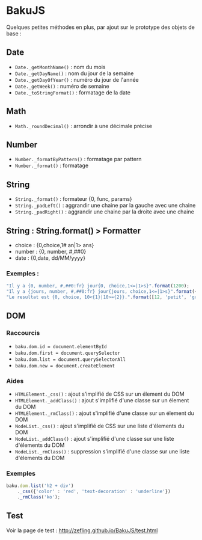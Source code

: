 # BakuJS
Quelques petites méthodes en plus, par ajout sur le prototype des objets de base :

## Date
- <code>Date._getMonthName()</code> : nom du mois
- <code>Date._getDayName()</code>  : nom du jour de la semaine
- <code>Date._getDayOfYear()</code>  : numéro du jour de l'année
- <code>Date._getWeek()</code>  : numéro de semaine
- <code>Date._toStringFormat()</code>  : formatage de la date

## Math
- <code>Math._roundDecimal()</code>  : arrondir à une décimale précise

## Number
- <code>Number._formatByPattern()</code>  : formatage par pattern
- <code>Number._format()</code>  : formatage

## String
- <code>String._format()</code> : formateur {0, func, params} 
- <code>String._padLeft()</code> : aggrandir une chaine par la gauche avec une chaine
- <code>String._padRight()</code> : aggrandir une chaine par la droite avec une chaine

## String : String.format() > Formatter
- choice : {0,choice,1# an|1> ans}
- number : {0, number, #,##0}
- date : {0,date, dd/MM/yyyy}

### Exemples :
```js
"Il y a {0, number, #,##0:fr} jour{0, choice,1<=|1>s}".format(1200);                 // Il y a 1 200 jours
"Il y a {jours, number, #,##0:fr} jour{jours, choice,1<=|1>s}".format({jours : 1});  // Il y a 1 jour
"Le resultat est {0, choice, 10<{1}|10>={2}}.".format([12, 'petit', 'grand']);       // Le resultat est grand.
```

## DOM

### Raccourcis
- <code>baku.dom.id = document.elementById</code>
- <code>baku.dom.first = document.querySelector</code>
- <code>baku.dom.list = document.querySelectorAll</code>
- <code>baku.dom.new = document.createElement</code>

### Aides
- <code>HTMLElement._css()</code> : ajout s'implifié de CSS sur un élement du DOM
- <code>HTMLElement._addClass()</code> : ajout s'implifié d'une classe sur un élement du DOM
- <code>HTMLElement._rmClass()</code> : ajout s'implifié d'une classe sur un élement du DOM
- <code>NodeList._css()</code> : ajout s'implifié de CSS sur une liste d'élements du DOM
- <code>NodeList._addClass()</code> : ajout s'implifié d'une classe sur une liste d'élements du DOM
- <code>NodeList._rmClass()</code> : suppression s'implifié d'une classe sur une liste d'élements du DOM

### Exemples
```js
baku.dom.list('h2 + div')
    ._css({'color' : 'red', 'text-decoration' : 'underline'})
    ._rmClass('ko');
```

## Test 
Voir la page de test : http://zefling.github.io/BakuJS/test.html